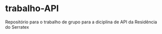 # trabalho-API
Repositório para o trabalho de grupo para a diciplina de API da Residência do Serratex
